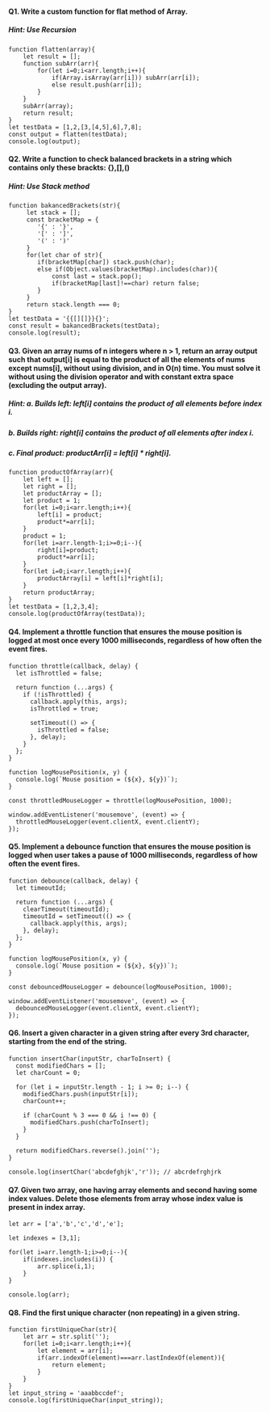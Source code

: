 #### Q1. Write a custom function for flat method of Array.
##### *Hint*: Use Recursion
```
function flatten(array){
    let result = [];
    function subArr(arr){
        for(let i=0;i<arr.length;i++){
            if(Array.isArray(arr[i])) subArr(arr[i]);
            else result.push(arr[i]);
        }
    }
    subArr(array);
    return result;
}
let testData = [1,2,[3,[4,5],6],7,8];
const output = flatten(testData);
console.log(output);
```

#### Q2. Write a function to check balanced brackets in a string which contains only these brackts: {},[],()
##### *Hint*: Use Stack method
```
function bakancedBrackets(str){
     let stack = [];
     const bracketMap = {
        '{' : '}',
        '[' : ']',
        '(' : ')'
     }
     for(let char of str){
        if(bracketMap[char]) stack.push(char);
        else if(Object.values(bracketMap).includes(char)){
            const last = stack.pop();
            if(bracketMap[last]!==char) return false;
        }
     }
     return stack.length === 0;
}
let testData = '{{[][]}}{}';
const result = bakancedBrackets(testData);
console.log(result);
```

#### Q3. Given an array nums of n integers where n > 1, return an array output such that output[i] is equal to the product of all the elements of nums except nums[i], without using division, and in O(n) time. You must solve it without using the division operator and with constant extra space (excluding the output array).
##### *Hint*: a. Builds left: left[i] contains the product of all elements before index i.
#####         b. Builds right: right[i] contains the product of all elements after index i.
#####         c. Final product: productArr[i] = left[i] * right[i].
```
function productOfArray(arr){
    let left = [];
    let right = [];
    let productArray = [];
    let product = 1;
    for(let i=0;i<arr.length;i++){
        left[i] = product;
        product*=arr[i];
    }
    product = 1;
    for(let i=arr.length-1;i>=0;i--){
        right[i]=product;
        product*=arr[i];
    }
    for(let i=0;i<arr.length;i++){
        productArray[i] = left[i]*right[i];
    }
    return productArray;
}
let testData = [1,2,3,4];
console.log(productOfArray(testData));
```
#### Q4. Implement a throttle function that ensures the mouse position is logged at most once every 1000 milliseconds, regardless of how often the event fires.
```
function throttle(callback, delay) {
  let isThrottled = false;

  return function (...args) {
    if (!isThrottled) {
      callback.apply(this, args);
      isThrottled = true;

      setTimeout(() => {
        isThrottled = false;
      }, delay);
    }
  };
}

function logMousePosition(x, y) {
  console.log(`Mouse position = (${x}, ${y})`);
}

const throttledMouseLogger = throttle(logMousePosition, 1000);

window.addEventListener('mousemove', (event) => {
  throttledMouseLogger(event.clientX, event.clientY);
});
```
#### Q5. Implement a debounce function that ensures the mouse position is logged when user takes a pause of 1000 milliseconds, regardless of how often the event fires.
```
function debounce(callback, delay) {
  let timeoutId;

  return function (...args) {
    clearTimeout(timeoutId);
    timeoutId = setTimeout(() => {
      callback.apply(this, args);
    }, delay);
  };
}

function logMousePosition(x, y) {
  console.log(`Mouse position = (${x}, ${y})`);
}

const debouncedMouseLogger = debounce(logMousePosition, 1000);

window.addEventListener('mousemove', (event) => {
  debouncedMouseLogger(event.clientX, event.clientY);
});
```
#### Q6. Insert a given character in a given string after every 3rd character, starting from the end of the string.
```
function insertChar(inputStr, charToInsert) {
  const modifiedChars = [];
  let charCount = 0;

  for (let i = inputStr.length - 1; i >= 0; i--) {
    modifiedChars.push(inputStr[i]);
    charCount++;

    if (charCount % 3 === 0 && i !== 0) {
      modifiedChars.push(charToInsert);
    }
  }

  return modifiedChars.reverse().join('');
}

console.log(insertChar('abcdefghjk','r')); // abcrdefrghjrk
```
#### Q7. Given two array, one having array elements and second having some index values. Delete those elements from array whose index value is present in index array.
```
let arr = ['a','b','c','d','e'];

let indexes = [3,1];

for(let i=arr.length-1;i>=0;i--){
    if(indexes.includes(i)) {
        arr.splice(i,1);
    }
}

console.log(arr);
```
#### Q8. Find the first unique character (non repeating) in a given string.
```
function firstUniqueChar(str){
    let arr = str.split('');
    for(let i=0;i<arr.length;i++){
        let element = arr[i];
        if(arr.indexOf(element)===arr.lastIndexOf(element)){
            return element;
        }
    }
}
let input_string = 'aaabbccdef';
console.log(firstUniqueChar(input_string));
```
